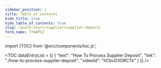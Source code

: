 ```yaml
---
sidebar_position: 1
title: Table of contents
hide_title: true
hide_table_of_contents: true
slug: /quick-start/supplier/supplier-deposit
form_name: TfmAPSI
---
```


import {TOC} from '@src/components/toc.js';

<TOC
dataEntryList = {[
{
  "text": "How To Process Supplier Deposit",
  "link": "./how-to-process-supplier-deposit",
  "videoId": "hCbvD3ORCTk"
}
]}
/>
